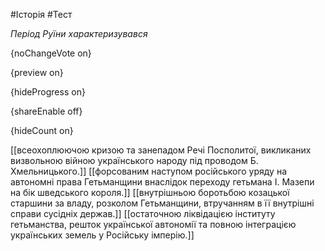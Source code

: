 #Історія #Тест

*Період Руїни характеризувався*

{noChangeVote on}

{preview on}

{hideProgress on}

{shareEnable off}

{hideCount on}

[[всеохоплюючою кризою та занепадом Речі Посполитої, викликаних визвольною війною українського народу під проводом Б. Хмельницького.]]
[[форсованим наступом російського уряду на автономні права Гетьманщини внаслідок переходу гетьмана І. Мазепи на бік шведського короля.]]
[[внутрішньою боротьбою козацької старшини за владу, розколом Гетьманщини, втручанням в її внутрішні справи сусідніх держав.]]
[[остаточною ліквідацією інституту гетьманства, решток української автономії та повною інтеграцією українських земель у Російську імперію.]]
